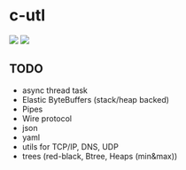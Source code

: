 # c-utl

![](https://github.com/Niklas-Seppala/c-utl/actions/workflows/c-cpp.yml/badge.svg)
![](https://github.com/Niklas-Seppala/c-utl/actions/workflows/memcheck.yml/badge.svg)

## TODO

- async thread task
- Elastic ByteBuffers (stack/heap backed)
- Pipes
- Wire protocol
- json
- yaml
- utils for TCP/IP, DNS, UDP
- trees (red-black, Btree, Heaps (min&max))
